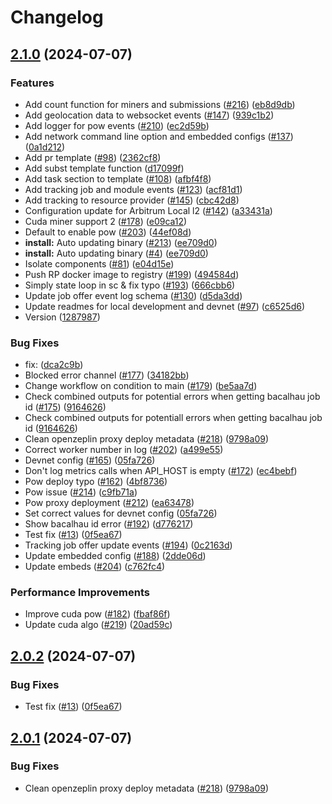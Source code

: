 # Changelog

## [2.1.0](https://github.com/Lilypad-Tech/test-lilypad-releases/compare/v2.0.2...v2.1.0) (2024-07-07)


### Features

* Add count function for miners and submissions ([#216](https://github.com/Lilypad-Tech/test-lilypad-releases/issues/216)) ([eb8d9db](https://github.com/Lilypad-Tech/test-lilypad-releases/commit/eb8d9db5531f4ba768a32abf4c5f703a914fd3f2))
* Add geolocation data to websocket events ([#147](https://github.com/Lilypad-Tech/test-lilypad-releases/issues/147)) ([939c1b2](https://github.com/Lilypad-Tech/test-lilypad-releases/commit/939c1b296a189121855d35cf00bb83d8b6aebd11))
* Add logger for pow events ([#210](https://github.com/Lilypad-Tech/test-lilypad-releases/issues/210)) ([ec2d59b](https://github.com/Lilypad-Tech/test-lilypad-releases/commit/ec2d59b7a6949b5317964c4df65453fe01823940))
* Add network command line option and embedded configs ([#137](https://github.com/Lilypad-Tech/test-lilypad-releases/issues/137)) ([0a1d212](https://github.com/Lilypad-Tech/test-lilypad-releases/commit/0a1d212d8cab3b247cdccc629e3d36b5d72c1bb1))
* Add pr template ([#98](https://github.com/Lilypad-Tech/test-lilypad-releases/issues/98)) ([2362cf8](https://github.com/Lilypad-Tech/test-lilypad-releases/commit/2362cf8040d23b777c879583c26b90ad4126c7ce))
* Add subst template function ([d17099f](https://github.com/Lilypad-Tech/test-lilypad-releases/commit/d17099f6d75194588e51bac18fab49907cc19d75))
* Add task section to template ([#108](https://github.com/Lilypad-Tech/test-lilypad-releases/issues/108)) ([afbf4f8](https://github.com/Lilypad-Tech/test-lilypad-releases/commit/afbf4f8f9e45acca16615ffe730f19e2dfad2553))
* Add tracking job and module events ([#123](https://github.com/Lilypad-Tech/test-lilypad-releases/issues/123)) ([acf81d1](https://github.com/Lilypad-Tech/test-lilypad-releases/commit/acf81d14097b7388c6a70ed230837b0a75363c6a))
* Add tracking to resource provider ([#145](https://github.com/Lilypad-Tech/test-lilypad-releases/issues/145)) ([cbc42d8](https://github.com/Lilypad-Tech/test-lilypad-releases/commit/cbc42d8571c4b7d2a63cac68eb8f4ff07f590716))
* Configuration update for Arbitrum Local l2 ([#142](https://github.com/Lilypad-Tech/test-lilypad-releases/issues/142)) ([a33431a](https://github.com/Lilypad-Tech/test-lilypad-releases/commit/a33431aebde0c9ec728e3f6342fb9f8ec3582ae5))
* Cuda miner support 2 ([#178](https://github.com/Lilypad-Tech/test-lilypad-releases/issues/178)) ([e09ca12](https://github.com/Lilypad-Tech/test-lilypad-releases/commit/e09ca12fd2363ef3783c9a61ffb4ca6ec99c9dc5))
* Default to enable pow ([#203](https://github.com/Lilypad-Tech/test-lilypad-releases/issues/203)) ([44ef08d](https://github.com/Lilypad-Tech/test-lilypad-releases/commit/44ef08df2c6c2f0fb705f0a04a67db0798d1bf73))
* **install:** Auto updating binary ([#213](https://github.com/Lilypad-Tech/test-lilypad-releases/issues/213)) ([ee709d0](https://github.com/Lilypad-Tech/test-lilypad-releases/commit/ee709d0ff43547b1f2d97a901fbef4d835ee2c65))
* **install:** Auto updating binary ([#4](https://github.com/Lilypad-Tech/test-lilypad-releases/issues/4)) ([ee709d0](https://github.com/Lilypad-Tech/test-lilypad-releases/commit/ee709d0ff43547b1f2d97a901fbef4d835ee2c65))
* Isolate components ([#81](https://github.com/Lilypad-Tech/test-lilypad-releases/issues/81)) ([e04d15e](https://github.com/Lilypad-Tech/test-lilypad-releases/commit/e04d15eb858c69fe8e02b3e67d928bb121872f86))
* Push RP docker image to registry ([#199](https://github.com/Lilypad-Tech/test-lilypad-releases/issues/199)) ([494584d](https://github.com/Lilypad-Tech/test-lilypad-releases/commit/494584da5f340d52b810ba07bee473ce9559e9c1))
* Simply state loop in sc & fix typo ([#193](https://github.com/Lilypad-Tech/test-lilypad-releases/issues/193)) ([666cbb6](https://github.com/Lilypad-Tech/test-lilypad-releases/commit/666cbb6cb2626be50f8c79b2db5807e04ab95cc0))
* Update job offer event log schema ([#130](https://github.com/Lilypad-Tech/test-lilypad-releases/issues/130)) ([d5da3dd](https://github.com/Lilypad-Tech/test-lilypad-releases/commit/d5da3ddd1d40044ac4e6737cc9f5456d03a8d08f))
* Update readmes for local development and devnet ([#97](https://github.com/Lilypad-Tech/test-lilypad-releases/issues/97)) ([c6525d6](https://github.com/Lilypad-Tech/test-lilypad-releases/commit/c6525d6d7b53958fc6de37804b5e291f30b88b09))
* Version ([1287987](https://github.com/Lilypad-Tech/test-lilypad-releases/commit/128798741311a1f79967e1a5453ff0bc9471a3c7))


### Bug Fixes

* fix:  ([dca2c9b](https://github.com/Lilypad-Tech/test-lilypad-releases/commit/dca2c9bfdbf0e4fa90a5ca7b5ffbefa69937c25c))
* Blocked error channel ([#177](https://github.com/Lilypad-Tech/test-lilypad-releases/issues/177)) ([34182bb](https://github.com/Lilypad-Tech/test-lilypad-releases/commit/34182bb6e7e7ed294707d8110b2c86f2958b8572))
* Change workflow on condition to main ([#179](https://github.com/Lilypad-Tech/test-lilypad-releases/issues/179)) ([be5aa7d](https://github.com/Lilypad-Tech/test-lilypad-releases/commit/be5aa7d337836eda90307493f2f6f11b4774011a))
* Check combined outputs for potential errors when getting bacalhau job id ([#175](https://github.com/Lilypad-Tech/test-lilypad-releases/issues/175)) ([9164626](https://github.com/Lilypad-Tech/test-lilypad-releases/commit/91646263180d9bc5e7c8b9bcb77a1071783f332f))
* Check combined outputs for potentiall errors when getting bacalhau job id ([9164626](https://github.com/Lilypad-Tech/test-lilypad-releases/commit/91646263180d9bc5e7c8b9bcb77a1071783f332f))
* Clean openzeplin proxy deploy metadata ([#218](https://github.com/Lilypad-Tech/test-lilypad-releases/issues/218)) ([9798a09](https://github.com/Lilypad-Tech/test-lilypad-releases/commit/9798a09058ab98e9f2a5cfe3e3bbd4e1bc94a614))
* Correct worker number in log ([#202](https://github.com/Lilypad-Tech/test-lilypad-releases/issues/202)) ([a499e55](https://github.com/Lilypad-Tech/test-lilypad-releases/commit/a499e554b06afef2a82ac913552e2f031cb4b4f7))
* Devnet config ([#165](https://github.com/Lilypad-Tech/test-lilypad-releases/issues/165)) ([05fa726](https://github.com/Lilypad-Tech/test-lilypad-releases/commit/05fa7261cc9638552d7bd94e969e2420167b9eda))
* Don't log metrics calls when API_HOST is empty ([#172](https://github.com/Lilypad-Tech/test-lilypad-releases/issues/172)) ([ec4bebf](https://github.com/Lilypad-Tech/test-lilypad-releases/commit/ec4bebf59ec75cda59a7f180d8f45f214d0d2b03))
* Pow  deploy typo ([#162](https://github.com/Lilypad-Tech/test-lilypad-releases/issues/162)) ([4bf8736](https://github.com/Lilypad-Tech/test-lilypad-releases/commit/4bf873637e67cb046167f79c623eefdefafc5329))
* Pow issue ([#214](https://github.com/Lilypad-Tech/test-lilypad-releases/issues/214)) ([c9fb71a](https://github.com/Lilypad-Tech/test-lilypad-releases/commit/c9fb71af2765c83d103e2d18e45bd96c515128e5))
* Pow proxy deployment ([#212](https://github.com/Lilypad-Tech/test-lilypad-releases/issues/212)) ([ea63478](https://github.com/Lilypad-Tech/test-lilypad-releases/commit/ea634781a5fd794c16ba0f71102951f6749c4827))
* Set correct values for devnet config ([05fa726](https://github.com/Lilypad-Tech/test-lilypad-releases/commit/05fa7261cc9638552d7bd94e969e2420167b9eda))
* Show bacalhau id error ([#192](https://github.com/Lilypad-Tech/test-lilypad-releases/issues/192)) ([d776217](https://github.com/Lilypad-Tech/test-lilypad-releases/commit/d776217e307259c9fda8f153aa30fad232c84022))
* Test fix ([#13](https://github.com/Lilypad-Tech/test-lilypad-releases/issues/13)) ([0f5ea67](https://github.com/Lilypad-Tech/test-lilypad-releases/commit/0f5ea67666de486df2684e3e5a52c5618133923f))
* Tracking job offer update events ([#194](https://github.com/Lilypad-Tech/test-lilypad-releases/issues/194)) ([0c2163d](https://github.com/Lilypad-Tech/test-lilypad-releases/commit/0c2163da3a00d899d2924cff0d9f6dac2fc03194))
* Update embedded config ([#188](https://github.com/Lilypad-Tech/test-lilypad-releases/issues/188)) ([2dde06d](https://github.com/Lilypad-Tech/test-lilypad-releases/commit/2dde06d51210a12616d34cd0642f212a6e7257c5))
* Update embeds ([#204](https://github.com/Lilypad-Tech/test-lilypad-releases/issues/204)) ([c762fc4](https://github.com/Lilypad-Tech/test-lilypad-releases/commit/c762fc4baa42ab61684fce2d2c371bdc8ed46c70))


### Performance Improvements

* Improve cuda pow ([#182](https://github.com/Lilypad-Tech/test-lilypad-releases/issues/182)) ([fbaf86f](https://github.com/Lilypad-Tech/test-lilypad-releases/commit/fbaf86fb02e14ad927bf68267cc9e32e40ab7822))
* Update cuda algo ([#219](https://github.com/Lilypad-Tech/test-lilypad-releases/issues/219)) ([20ad59c](https://github.com/Lilypad-Tech/test-lilypad-releases/commit/20ad59c4025d5bd2b1a735144eb664c876cbe8f4))

## [2.0.2](https://github.com/Lilypad-Tech/test-lilypad-releases/compare/v2.0.1...v2.0.2) (2024-07-07)


### Bug Fixes

* Test fix ([#13](https://github.com/Lilypad-Tech/test-lilypad-releases/issues/13)) ([0f5ea67](https://github.com/Lilypad-Tech/test-lilypad-releases/commit/0f5ea67666de486df2684e3e5a52c5618133923f))

## [2.0.1](https://github.com/Lilypad-Tech/test-lilypad-releases/compare/v2.0.0...v2.0.1) (2024-07-07)


### Bug Fixes

* Clean openzeplin proxy deploy metadata ([#218](https://github.com/Lilypad-Tech/test-lilypad-releases/issues/218)) ([9798a09](https://github.com/Lilypad-Tech/test-lilypad-releases/commit/9798a09058ab98e9f2a5cfe3e3bbd4e1bc94a614))
